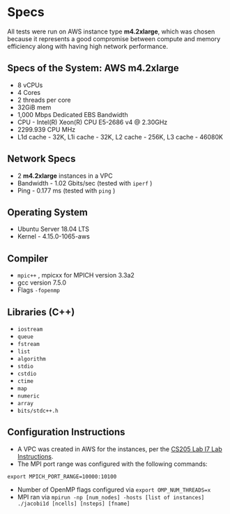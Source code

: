 # Specs

All tests were run on AWS instance type **m4.2xlarge**, which was chosen because it represents a good compromise between compute and memory efficiency along with having high network performance.

## Specs of the System: AWS m4.2xlarge
- 8 vCPUs
- 4 Cores
- 2 threads per core
- 32GiB mem
- 1,000 Mbps Dedicated EBS Bandwidth 
- CPU - Intel(R) Xeon(R) CPU E5-2686 v4 @ 2.30GHz
- 2299.939 CPU MHz
- L1d cache - 32K, L1i cache - 32K, L2 cache - 256K, L3 cache - 46080K

## Network Specs
- 2 **m4.2xlarge** instances in a VPC
- Bandwidth  - 1.02 Gbits/sec (tested with `iperf` )
- Ping - 0.177 ms (tested with `ping` )

## Operating System
- Ubuntu Server 18.04 LTS
- Kernel - 4.15.0-1065-aws

## Compiler
- `mpic++` , mpicxx for MPICH version 3.3a2
- gcc version 7.5.0
- Flags `-fopenmp` 

## Libraries (C++)
- `iostream` 
- `queue`
- `fstream`
- `list`
- `algorithm`
- `stdio`
- `cstdio`
- `ctime`
- `map`
- `numeric`
- `array`
- `bits/stdc++.h`

## Configuration Instructions
- A VPC was created in AWS for the instances, per the [CS205 Lab I7 Lab Instructions](https://harvard-iacs.github.io/2020-CS205/lab/I7/guide/Guide_I7.pdf). 
- The MPI port range was configured with the following commands:
```export MPIR_CVAR_CH3_PORT_RANGE=10000:10100
export MPICH_PORT_RANGE=10000:10100
```
- Number of OpenMP flags configured via `export OMP_NUM_THREADS=x`
- MPI ran via `mpirun -np [num_nodes] -hosts [list of instances] ./jacobi1d [ncells] [nsteps] [fname]` 

